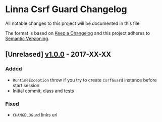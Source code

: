 
# Linna Csrf Guard Changelog

All notable changes to this project will be documented in this file.

The format is based on [Keep a Changelog](http://keepachangelog.com/) 
and this project adheres to [Semantic Versioning](http://semver.org/).

## [Unrelased] [v1.0.0](https://github.com/linna/csrf-guard/compare/v1.0.0...master) - 2017-XX-XX

### Added
* `RuntimeException` throw if you try to create `CsrfGuard` instance before start session
* Initial commit, class and tests

### Fixed
* `CHANGELOG.md` links url

